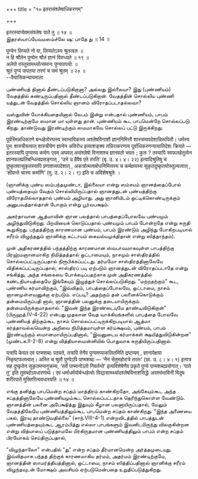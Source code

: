 +++
title = "१० इतरासंश्लेषाधिकरणम्"

+++

इतरस्याप्येवमसंश्लेषः पाते तु ॥ १४ ॥  
இதரஸ்யாப்யேவமஸம்ச்லே ஷ: பாதே து ॥ 14 ॥

पुण्येन लिप्यते नो वा, लिप्यतेऽस्य श्रुतत्वतः ॥  
न हि श्रौतेन पुण्येन श्रौतं ज्ञानं विरुध्यते ॥ १९ ॥  
अलेपो वस्तुसामर्थ्यात्समानः पुण्यपापयोः ॥  
श्रुतं पुण्यं पापतया तरणं च समं श्रुतम् ॥ २० ॥  
--वैयासिकन्यायमाला

புண்ணியத் தினால் தீண்டப்படுகிறானா? அல்லது இல்லையா? இது (புண்ணியம்)
வேதத்தில் கண்டிருப்பதினால் தீண்டப்படுகிறான். வேதத்தின் சொல்லிய புண்ணி
யத்துடன் வேதத்தில் சொல்லிய ஞானம் விரோதப்படாதல்லவா?

வஸ்துவின் யோக்கியதையினால் லேபம் இன்று என்பதால் புண்ணியம், பாபம்
இரண்டிற்குமே ஸமான மா யுள்ளது தான். புண்ணியம் கூட பாபமென்றே சொல்லப்படு
கிறது. தாண்டுவது இரண்டிற்கும் ஸமமாகவே சொல்லப் பட்டு இருக்கிறது.

पूर्वस्मिन्नधिकरणे बन्धहेतोरघस्य स्वाभाविकस्य अश्लेषविनाशौ ज्ञाननिमित्तौ
शास्त्रव्यपदेशान्निरूपितौ। धर्मस्य पुनः शास्त्रीयत्वात् शास्त्रीयेण
ज्ञानेन अविरोध इत्याशङ्क्य तन्निराकरणाय पूर्वाधिकरणन्यायातिदेशः क्रियते
— इतरस्यापि पुण्यस्य कर्मणः एवम् अघवत् असंश्लेषो विनाशश्च ज्ञानवतो भवतः
; कुतः ? तस्यापि स्वफलहेतुत्वेन ज्ञानफलप्रतिबन्धित्वप्रसङ्गात् , ‘उभे उ
हैवैष एते तरति’ (बृ. उ. ४। ४। २२) इत्यादिश्रुतिषु च
दुष्कृतवत्सुकृतस्यापि प्रणाशव्यपदेशात् , अकर्त्रात्मत्वबोधनिमित्तस्य च
कर्मक्षयस्य सुकृतदुष्कृतयोस्तुल्यत्वात् , ‘क्षीयन्ते चास्य कर्माणि’ (मु.
उ. २। २। ९) इति च अविशेषश्रुतेः ।

(ஞானிக்கு புண்ய ஸம்பந்தமுண்டா, இல்லையா என்று ஸம்சயம் ஞானத்தைப்போல்
புண்யத்தையும் வேதம் சொல்லியிருப்பதால் ஞானத்துடன் புண்யத்திற்கு
விரோதமில்லாததால் புண்யம் அழியாது. அது ஞானியிடம் ஒட்டிக்கொண்டிருக்கும்
அனுபவத்தால்தான் போகும் என்று பூர்வபக்ஷம்.

அகர்தாவான ஆத்மாவின் ஞான பலத்தால் பாபத்தைப்போலவே புண்யமும்
அழிந்துவிடுகிறது. பிறவியைக் கொடுப்பதால் புண்யமும் பாபம் போன்றதே என்று
சுருதி கூறுகிறது. பந்தத்திற்கு காரணமான புண்யம், பாபம் இரண்டும் அழிந்து
போகிறபடியால் சரீரம் விழுந்ததும் ஞானிக்கு கட்டாயம் கைவல்யமுக்திதான் என்று
ஸித்தாந்தம்).

முன் அதிகரணத்தில் பந்தத்திற்கு காரணமான ஸ்வபாவமாகவுள்ள பாபத்திற்கு
பிரஹ்மஞானமாகிற நிமித்தத்தால் ஒட்டாமையும், நாசமும் சாஸ்திரத்தில்
சொல்லப்பட்டிருப்பதால் நிரூபிக்கப்பட்டது. தர்மமோ சாஸ்திரத்தினாலேயே
விதிக்கப்பட்டிருப்பதால், சாஸ்திரப் படி ஏற்படும் ஞானத்துடன் விரோதப்படாதே
என்று சங்கித்து, அந்த சங்கையை போக்கடிப்பதற்காக முன் அதிகரணத்தில்
கண்டநியாயத்தையே இங்கேயும் இழுத்துச் சொல்லப்படுகிறது. “மற்றதற்கும்” கூட,
புண்ணிய கர்மாவிற்கும், “இவ்விதம், பாபத்தைப்போலவே, ஒட்டாமை, நாசம்
ஞானமுள்ளவனுக்கு ஏற்படும். எப்படி? அதற்கும் தன் பலனைக்கொடுக்கும்
தன்மையிருப்பதி னால், ஞானத்தின் பலனுக்கு தடையாயிருக்கும்
தன்மையிருக்குமாதலால். "இவன் இந்த இரண்டையுமே தாண்டிவிடுகிறான்"
(பிருஹத்.IV-4-22) என்பது முதலான வேத வாக்கியங்களில் பாபத்தை போலவே
புண்ணியத் திற்கும்கூட நாசம் சொல்லப்பட்டிருக்கிறபடியால் ஆத்மா
கர்த்தாவல்லவென்ற அறிவை நிமித்தமாயுள்ள கர்மக்ஷயம், புண்யம், பாபம்
இரண்டிற்கும் ஸமானமாயிருப்பதினால், “இவனுடைய கர்மாக்கள்
க்ஷயித்துவிடுகின்றன” (முண்டக.II-2-8) என்று வித்தியாஸமன்னியில் பொதுவாக
சுருதியிருப்பதினால்.

यत्रापि केवल एव पाप्मशब्दः पठ्यते, तत्रापि तेनैव पुण्यमप्याकलितमिति
द्रष्टव्यम् , ज्ञानापेक्षया निकृष्टफलत्वात्। अस्ति च श्रुतौ पुण्येऽपि
पाप्मशब्दः — ‘नैनं सेतुमहोरात्रे तरतः’ (छा. उ. ८। ४। १) इत्यत्र सह
दुष्कृतेन सुकृतमप्यनुक्रम्य, ‘सर्वे पाप्मानोऽतो निवर्तन्ते’
इत्यविशेषेणैव प्रकृते पुण्ये पाप्मशब्दप्रयोगात्। ‘पाते तु’ इति
तुशब्दोऽवधारणार्थः। एवं धर्माधर्मयोर्बन्धहेत्वोः
विद्यासामर्थ्यादश्लेषविनाशसिद्धेः अवश्यंभाविनी विदुषः शरीरपाते
मुक्तिरित्यवधारयति ॥ १४ ॥

எங்கு தனித்து பாபமென்ற சப்தம் மாத்திரம் காண்கிறதோ, அங்கேயும்கூட அந்த
சப்தத்தினாலேயே புண்ணியமும்கூட சொல்லப்பட்டதாக தெரிந்துகொள்ள வேண்டும்.
ஞானத்தின் பலனை அபேக்ஷித்து இதுவும் கீழான பலனாயிருப்பதால், மேலும்
வேதத்திலேயே புண்ணியத்திலும்கூட பாபமென்ற சப்தம் காண்கிறது. “இந்த அணையை
பகல், இரவு தாண்டுவதில்லை” (சாந்.VIII-4-1) என்றவிடத்தில் பாபத்துடன்
புண்ணியத்தையும்கூட ஆரம்பித்து எல்லா பாபங்களும் இவனிடமிருந்து விலகுகின்றன
என்று வித்யாஸப் படுத்தாமலே பிரகிருதமான புண்ணியத்திலும் பாபம் என்ற சப்தம்
பிரயோகம் செய்திருப்பதால்,

“விழுந்தாலோ” என்பதில் “து” என்ற சப்தம் தீர்மானமென்ற அர்த்தமுடையது.
இவ்விதமாக பந்தத் திற்குக் காரணமாகிய தர்மம், அதர்மம் இரண்டிற்குமே,
ஞானத்தின் ஸாமர்த்தியத்தினால், ஒட்டாமை, நாசம் ஸித்திப்பதினால் ஞானிக்கு
சரீரம் விழுந்தவுடன் மோக்ஷம் அவசியம் ஏற்படுமென்பதை உறுதிப்படுத்துகிறது.
